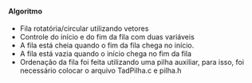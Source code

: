 #### Algoritmo
- Fila rotatória/circular utilizando vetores
- Controle do início e do fim da fila com duas variáveis
- A fila está cheia quando o fim da fila chega no início.
- A fila está vazia quando o início chega no fim da fila
- Ordenação da fila foi feita utilizando uma pilha auxiliar, para isso, foi necessário colocar o arquivo TadPilha.c e pilha.h

